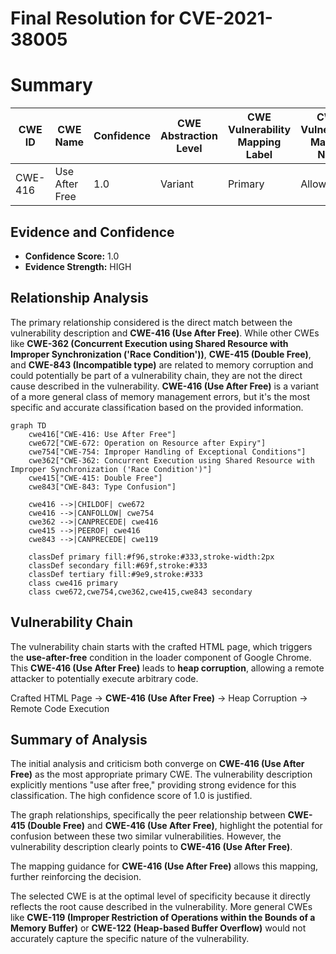 # Final Resolution for CVE-2021-38005

# Summary
| CWE ID | CWE Name | Confidence | CWE Abstraction Level | CWE Vulnerability Mapping Label | CWE-Vulnerability Mapping Notes |
|---|---|---|---|---|---|
| CWE-416 | Use After Free | 1.0 | Variant | Primary | Allowed |

## Evidence and Confidence

*   **Confidence Score:** 1.0
*   **Evidence Strength:** HIGH

## Relationship Analysis
The primary relationship considered is the direct match between the vulnerability description and **CWE-416 (Use After Free)**. While other CWEs like **CWE-362 (Concurrent Execution using Shared Resource with Improper Synchronization ('Race Condition'))**, **CWE-415 (Double Free)**, and **CWE-843 (Incompatible type)** are related to memory corruption and could potentially be part of a vulnerability chain, they are not the direct cause described in the vulnerability. **CWE-416 (Use After Free)** is a variant of a more general class of memory management errors, but it's the most specific and accurate classification based on the provided information.

```mermaid
graph TD
    cwe416["CWE-416: Use After Free"]
    cwe672["CWE-672: Operation on Resource after Expiry"]
    cwe754["CWE-754: Improper Handling of Exceptional Conditions"]
    cwe362["CWE-362: Concurrent Execution using Shared Resource with Improper Synchronization ('Race Condition')"]
    cwe415["CWE-415: Double Free"]
    cwe843["CWE-843: Type Confusion"]

    cwe416 -->|CHILDOF| cwe672
    cwe416 -->|CANFOLLOW| cwe754
    cwe362 -->|CANPRECEDE| cwe416
    cwe415 -->|PEEROF| cwe416
    cwe843 -->|CANPRECEDE| cwe119

    classDef primary fill:#f96,stroke:#333,stroke-width:2px
    classDef secondary fill:#69f,stroke:#333
    classDef tertiary fill:#9e9,stroke:#333
    class cwe416 primary
    class cwe672,cwe754,cwe362,cwe415,cwe843 secondary
```

## Vulnerability Chain
The vulnerability chain starts with the crafted HTML page, which triggers the **use-after-free** condition in the loader component of Google Chrome. This **CWE-416 (Use After Free)** leads to **heap corruption**, allowing a remote attacker to potentially execute arbitrary code.

Crafted HTML Page -> **CWE-416 (Use After Free)** -> Heap Corruption -> Remote Code Execution

## Summary of Analysis
The initial analysis and criticism both converge on **CWE-416 (Use After Free)** as the most appropriate primary CWE. The vulnerability description explicitly mentions "use after free," providing strong evidence for this classification. The high confidence score of 1.0 is justified.

The graph relationships, specifically the peer relationship between **CWE-415 (Double Free)** and **CWE-416 (Use After Free)**, highlight the potential for confusion between these two similar vulnerabilities. However, the vulnerability description clearly points to **CWE-416 (Use After Free)**.

The mapping guidance for **CWE-416 (Use After Free)** allows this mapping, further reinforcing the decision.

The selected CWE is at the optimal level of specificity because it directly reflects the root cause described in the vulnerability. More general CWEs like **CWE-119 (Improper Restriction of Operations within the Bounds of a Memory Buffer)** or **CWE-122 (Heap-based Buffer Overflow)** would not accurately capture the specific nature of the vulnerability.